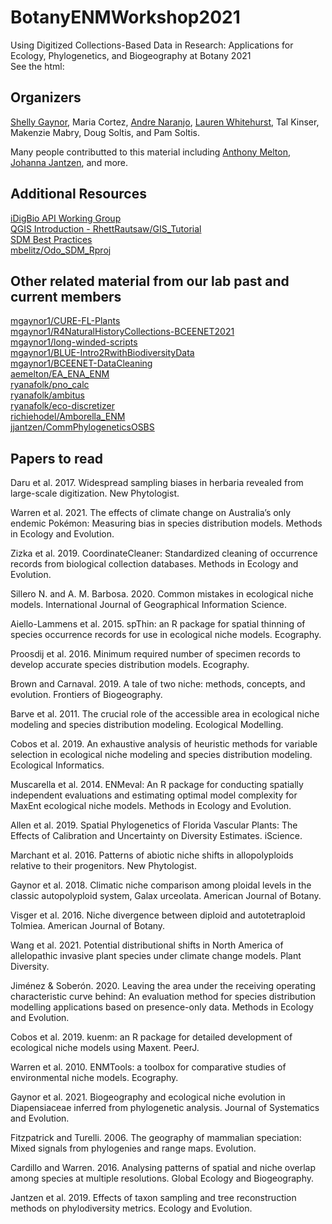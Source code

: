 # BotanyENMWorkshop2021
Using Digitized Collections-Based Data in Research: Applications for Ecology, Phylogenetics, and Biogeography at Botany 2021  
See the html:  


## Organizers 
[Shelly Gaynor](https://github.com/mgaynor1), Maria Cortez, [Andre Naranjo](https://github.com/aanaranjo), [Lauren Whitehurst](https://github.com/laurenwhitehurst21), Tal Kinser, Makenzie Mabry, Doug Soltis, and Pam Soltis.     
     
Many people contributted to this material including [Anthony Melton](https://github.com/meltonae), [Johanna Jantzen](https://github.com/jjantzen), and more.  


## Additional Resources   
[iDigBio API Working Group](https://biodiversity-specimen-data.github.io/specimen-data-use-case/)     
[QGIS Introduction - RhettRautsaw/GIS_Tutorial](https://github.com/RhettRautsaw/GIS_Tutorial)           
[SDM Best Practices](https://github.com/plantarum/sdm-best-practices/wiki)    
[mbelitz/Odo_SDM_Rproj](https://github.com/mbelitz/Odo_SDM_Rproj)           
  

## Other related material from our lab past and current members     
[mgaynor1/CURE-FL-Plants](https://github.com/mgaynor1/CURE-FL-Plants)         
[mgaynor1/R4NaturalHistoryCollections-BCEENET2021](https://github.com/mgaynor1/R4NaturalHistoryCollections-BCEENET2021)           
[mgaynor1/long-winded-scripts](https://github.com/mgaynor1/long-winded-scripts)         
[mgaynor1/BLUE-Intro2RwithBiodiversityData](https://github.com/mgaynor1/BLUE-Intro2RwithBiodiversityData)             
[mgaynor1/BCEENET-DataCleaning](https://github.com/mgaynor1/BCEENET-DataCleaning)             
[aemelton/EA_ENA_ENM](https://github.com/aemelton/EA_ENA_ENM)             
[ryanafolk/pno_calc](https://github.com/ryanafolk/pno_calc)             
[ryanafolk/ambitus](https://github.com/ryanafolk/ambitus)           
[ryanafolk/eco-discretizer](https://github.com/ryanafolk/eco-discretizer)           
[richiehodel/Amborella_ENM](https://github.com/richiehodel/Amborella_ENM)         
[jjantzen/CommPhylogeneticsOSBS](https://github.com/jjantzen/CommPhylogeneticsOSBS)       

## Papers to read
Daru et al. 2017. Widespread sampling biases in herbaria revealed from large-scale digitization. New Phytologist.      

Warren et al. 2021. The effects of climate change on Australia’s only endemic Pokémon: Measuring bias in species distribution models. Methods in Ecology and Evolution.         

Zizka et al. 2019. CoordinateCleaner: Standardized cleaning of occurrence records from biological collection databases. Methods in Ecology and Evolution.      

Sillero N. and A. M. Barbosa. 2020. Common mistakes in ecological niche models. International Journal of Geographical Information Science.        

Aiello-Lammens et al. 2015. spThin: an R package for spatial thinning of species occurrence records for use in ecological niche models. Ecography.           

Proosdij et al. 2016. Minimum required number of specimen records to develop accurate species distribution models. Ecography.                  

Brown and Carnaval. 2019. A tale of two niche: methods, concepts, and evolution. Frontiers of Biogeography.          

Barve et al. 2011. The crucial role of the accessible area in ecological niche modeling and species distribution modeling.  Ecological Modelling.       

Cobos et al. 2019. An exhaustive analysis of heuristic methods for variable selection in ecological niche modeling and species distribution modeling. Ecological Informatics.        

Muscarella et al. 2014. ENMeval: An R package for conducting spatially independent evaluations and estimating optimal model complexity for MaxEnt ecological niche models. Methods in Ecology and Evolution.       

Allen et al. 2019. Spatial Phylogenetics of Florida Vascular Plants: The Effects of Calibration and Uncertainty on Diversity Estimates. iScience.    

Marchant et al. 2016. Patterns of abiotic niche shifts in allopolyploids relative to their progenitors. New Phytologist.       

Gaynor et al. 2018. Climatic niche comparison among ploidal levels in the classic autopolyploid system, Galax urceolata. American Journal of Botany.       

Visger et al. 2016. Niche divergence between diploid and autotetraploid Tolmiea. American Journal of Botany.         

Wang et al. 2021. Potential distributional shifts in North America of allelopathic invasive plant species under climate change models. Plant Diversity.       

Jiménez & Soberón. 2020. Leaving the area under the receiving operating characteristic curve behind: An evaluation method for species distribution modelling applications based on presence-only data. Methods in Ecology and Evolution.         

Cobos et al. 2019. kuenm: an R package for detailed development of ecological niche models using Maxent. PeerJ.         

Warren et al. 2010. ENMTools: a toolbox for comparative studies of environmental niche models. Ecography.        

Gaynor et al. 2021. Biogeography and ecological niche evolution in Diapensiaceae inferred from phylogenetic analysis. Journal of Systematics and Evolution.        

Fitzpatrick and Turelli. 2006. The geography of mammalian speciation: Mixed signals from phylogenies and range maps. Evolution.       

Cardillo and Warren. 2016. Analysing patterns of spatial and niche overlap among species at multiple resolutions. Global Ecology and Biogeography.     

Jantzen et al. 2019. Effects of taxon sampling and tree reconstruction methods on phylodiversity metrics. Ecology and Evolution.    
 



